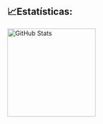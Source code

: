 ## 📈Estatísticas:

<p>
<img 
      align="left" 
      alt="GitHub Stats" 
      height="200" 
      src="https://github-readme-stats.vercel.app/api/top-langs/?username=devfenrir&theme=tokyonight&layout=compact&custom_title=Tecnologias&langs_count=9" 
  />
</p>
